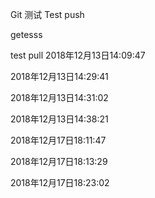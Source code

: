 Git 测试
Test push

getesss

test pull
2018年12月13日14:09:47

2018年12月13日14:29:41

2018年12月13日14:31:02

2018年12月13日14:38:21

2018年12月17日18:11:47

2018年12月17日18:13:29

2018年12月17日18:23:02
